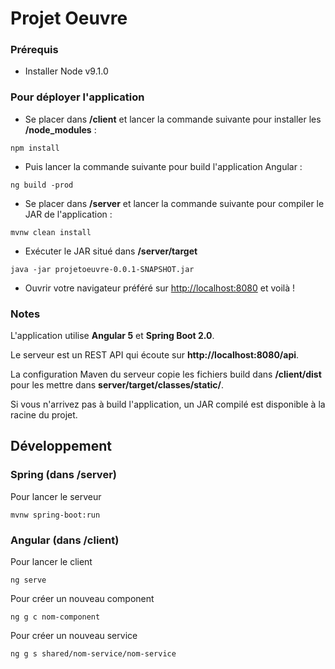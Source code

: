 # Projet Oeuvre

### Prérequis
- Installer Node v9.1.0

### Pour déployer l'application
- Se placer dans **/client** et lancer la commande suivante pour installer les **/node_modules** : 
````
npm install
````
- Puis lancer la commande suivante pour build l'application Angular : 
````
ng build -prod
````
- Se placer dans **/server** et lancer la commande suivante pour compiler le JAR de l'application : 
````
mvnw clean install
````
- Exécuter le JAR situé dans **/server/target**
````
java -jar projetoeuvre-0.0.1-SNAPSHOT.jar
````
- Ouvrir votre navigateur préféré sur [http://localhost:8080](http://localhost:8080) et voilà !

### Notes

L'application utilise **Angular 5** et **Spring Boot 2.0**.

Le serveur est un REST API qui écoute sur **http://localhost:8080/api**.

La configuration Maven du serveur copie les fichiers build dans **/client/dist** pour les mettre dans
**server/target/classes/static/**.

Si vous n'arrivez pas à build l'application, un JAR compilé est disponible à la racine du projet.

## Développement

### Spring (dans /server)

Pour lancer le serveur
```
mvnw spring-boot:run
```

### Angular (dans /client)

Pour lancer le client
```
ng serve
```

Pour créer un nouveau component
```
ng g c nom-component
```

Pour créer un nouveau service
```
ng g s shared/nom-service/nom-service
```
